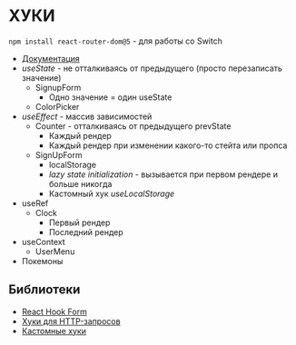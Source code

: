 # ХУКИ

`npm install react-router-dom@5` - для работы со Switch

- [Документация](https://ru.reactjs.org/docs/hooks-intro.html)
- _useState_ - не отталкиваясь от предыдущего (просто перезаписать значение)
  - SignupForm
    - Одно значение = один useState
  - ColorPicker
- _useEffect_ - массив зависимостей
  - Counter - отталкиваясь от предыдущего prevState
    - Каждый рендер
    - Каждый рендер при изменении какого-то стейта или пропса
  - SignUpForm
    - localStorage
    - _lazy state initialization_ - вызывается при первом рендере и больше
      никогда
    - Кастомный хук _useLocalStorage_
- useRef
  - Clock
    - Первый рендер
    - Последний рендер
- useContext
  - UserMenu
- Покемоны

## Библиотеки

- [React Hook Form](https://react-hook-form.com/)
- [Хуки для HTTP-запросов](https://github.com/tannerlinsley/react-query)
- [Кастомные хуки](https://github.com/streamich/react-use)
